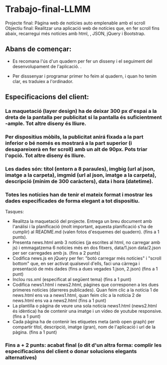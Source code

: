 # Trabajo-final-LLMM

Projecte final: Pàgina web de notícies auto emplenable amb el scroll
Objectiu final: Realitzar una aplicació web de notícies que, en fer scroll fins abaix, recarregui més notícies amb html, , JSON, jQuery i Bootstrap.


## Abans de començar:

- Es recomana l'ús d'un quadern per fer un disseny i el seguiment del desenvolupament de l'aplicació. .

- Per disssenyar i programar primer ho feim al quadern, i quan ho tenim clar, es traduiex a l'ordinador.


## Especificacions del client:

### La maquetació (layer design) ha de deixar 300 px d'espai a la dreta de la pantalla per publicitat si la pantalla és suficientment -ample. Tot altre diseny és lliure.
### Per dispositius mòbils, la publicitat anirá fixada a la part inferior o bé només es mostrará a la part superior (i desapareixerà en fer scroll) amb un alt de 90px. Pots triar l'opció. Tot altre diseny és lliure.
### Les dades són: títol (entorn a 8 paraules), imgbig (url al json, imatge a la carpeta), imgmid (url al json, imatge a la carpeta), descripció (mínim de 300 caràcters), data i hora (datetime).
### Totes les notícies han de tenir el mateix format i mostrar les dades especificades de forma elegant a tot dispositiu.
Tasques:

- Realitza la maquetació del projecte. Entrega un breu document amb l'análisi i la planificació (molt important, aquesta planificació s'ha de cumplir) al README.md (valen fotos d'esquemes del quadern).
(fins a 1 punts).
- Presenta news.html amb 3 notícies (ja escrites al html, no carregar amb js) i emmagatzema 6 noticies més en dos fitxers, data/1.json data/2.json per ser carregades amb js.
(fins a 2 punts)
- Codifica news.js en jQuery per fer: "botó carregar més notícies" i "scroll bottom" que, en ser activat qualsevol d'ells, faci una càrrega i presentació de més dades (fins a dues vegades 1.json, 2.json)
(fins a 1 punt)
- Inclou rss.xml (especificat al següent tema)
(fins a 1 punt)
- Codifica news1.html i news2.html, pàgines que corresponen a les dues primeres noticies (darreres publicades). Quan feim clic a la notícia 1 de news.html ens va a news1.html, quan feim clic a la notícia 2 de news.html ens va a news2.html 
(fins a 1 punt)
- La plantilla o pàgina de veure una sola notícia news1.html (news2.html és idèntica) ha de contenir una imatge i un vídeo de youtube responsive. 
(fins a 1 punt)
- Cada pàgina ha de contenir les etiquetes meta (amb open graph) per compartir títol, descripció, imatge (gran), nom de l'aplicació i url de la pàgina. 
(fins a 1 punt)
### Fins a + 2 punts: acabat final (o dit d'un altra forma: complir les especificacions del client o donar solucions elegants alternatives)
